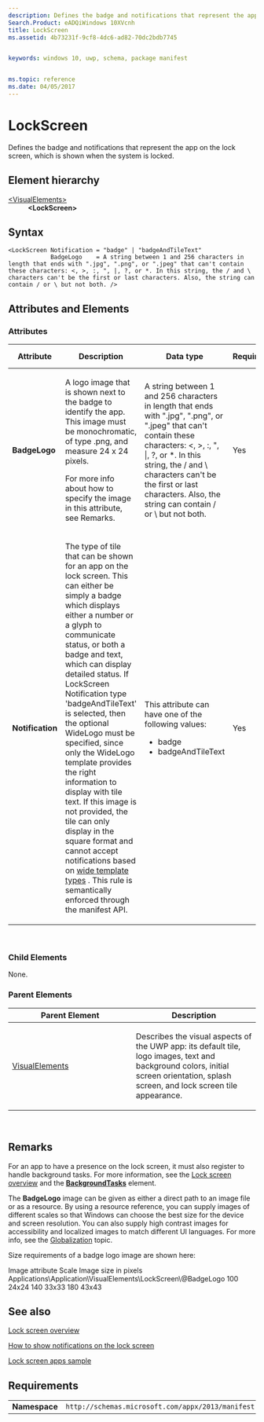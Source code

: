 ```yaml
---
description: Defines the badge and notifications that represent the app on the lock screen, which is shown when the system is locked.
Search.Product: eADQiWindows 10XVcnh
title: LockScreen
ms.assetid: 4b73231f-9cf8-4dc6-ad82-70dc2bdb7745


keywords: windows 10, uwp, schema, package manifest


ms.topic: reference
ms.date: 04/05/2017
---
```


# LockScreen




Defines the badge and notifications that represent the app on the lock screen, which is shown when the system is locked.

## Element hierarchy

<dl>
<dt><a href="element-visualelements.md">&lt;VisualElements&gt;</a></dt>
<dd><b>&lt;LockScreen&gt;</b></dd>
</dl>

## Syntax

``` syntax
<LockScreen Notification = "badge" | "badgeAndTileText"
            BadgeLogo    = A string between 1 and 256 characters in length that ends with ".jpg", ".png", or ".jpeg" that can't contain these characters: <, >, :, ", |, ?, or *. In this string, the / and \ characters can't be the first or last characters. Also, the string can contain / or \ but not both. />
```

## Attributes and Elements


### Attributes

<table>
<colgroup>
<col width="20%" />
<col width="20%" />
<col width="20%" />
<col width="20%" />
<col width="20%" />
</colgroup>
<thead>
<tr class="header">
<th>Attribute</th>
<th>Description</th>
<th>Data type</th>
<th>Required</th>
<th>Default value</th>
</tr>
</thead>
<tbody>
<tr class="odd">
<td><strong>BadgeLogo</strong></td>
<td><p>A logo image that is shown next to the badge to identify the app. This image must be monochromatic, of type .png, and measure 24 x 24 pixels.</p>
<p>For more info about how to specify the image in this attribute, see Remarks.</p></td>
<td>A string between 1 and 256 characters in length that ends with &quot;.jpg&quot;, &quot;.png&quot;, or &quot;.jpeg&quot; that can't contain these characters: &lt;, &gt;, :, &quot;, |, ?, or *. In this string, the / and \ characters can't be the first or last characters. Also, the string can contain / or \ but not both.</td>
<td>Yes</td>
<td></td>
</tr>
<tr class="even">
<td><strong>Notification</strong></td>
<td><p>The type of tile that can be shown for an app on the lock screen. This can either be simply a badge which displays either a number or a glyph to communicate status, or both a badge and text, which can display detailed status. If LockScreen Notification type 'badgeAndTileText' is selected, then the optional WideLogo must be specified, since only the WideLogo template provides the right information to display with tile text. If this image is not provided, the tile can only display in the square format and cannot accept notifications based on <a href="/previous-versions/windows/apps/hh761491(v=win.10)">wide template types</a> . This rule is semantically enforced through the manifest API.</p></td>
<td><p>This attribute can have one of the following values:</p>
<ul>
<li>badge</li>
<li>badgeAndTileText</li>
</ul></td>
<td>Yes</td>
<td></td>
</tr>
</tbody>
</table>

 

### Child Elements

None.

### Parent Elements

<table>
<colgroup>
<col width="50%" />
<col width="50%" />
</colgroup>
<thead>
<tr class="header">
<th>Parent Element</th>
<th>Description</th>
</tr>
</thead>
<tbody>
<tr class="odd">
<td><a href="element-visualelements.md">VisualElements</a> </td>
<td><p>Describes the visual aspects of the UWP app: its default tile, logo images, text and background colors, initial screen orientation, splash screen, and lock screen tile appearance.</p></td>
</tr>
</tbody>
</table>

 

## Remarks

For an app to have a presence on the lock screen, it must also register to handle background tasks. For more information, see the [Lock screen overview](/previous-versions/windows/apps/hh779720(v=win.10)) and the [**BackgroundTasks**](../appxmanifestschema/element-backgroundtasks.md) element.

The **BadgeLogo** image can be given as either a direct path to an image file or as a resource. By using a resource reference, you can supply images of different scales so that Windows can choose the best size for the device and screen resolution. You can also supply high contrast images for accessibility and localized images to match different UI languages. For more info, see the [Globalization](/previous-versions/windows/apps/hh831183(v=win.10)) topic.

Size requirements of a badge logo image are shown here:

Image attribute
Scale
Image size in pixels
Applications\\Application\\VisualElements\\LockScreen\\@BadgeLogo
100
24x24
140
33x33
180
43x43
 

## See also


[Lock screen overview](/uwp/api/Windows.System.UserProfile.LockScreen)

[How to show notifications on the lock screen](/previous-versions/windows/apps/hh700416(v=win.10))

[Lock screen apps sample](/samples/browse/)

## Requirements

|               |                                                             |
|---------------|-------------------------------------------------------------|
| **Namespace** | `http://schemas.microsoft.com/appx/2013/manifest` |

 

 
